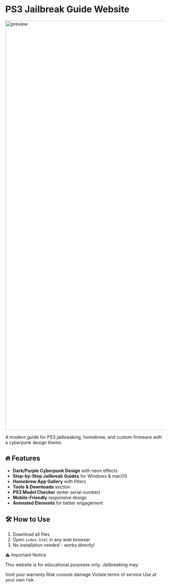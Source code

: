 # PS3 Jailbreak Guide Website

<img width="1293" alt="preview" src="https://github.com/user-attachments/assets/b0a56fd3-12f8-4c84-b343-624858393e51" />



A modern guide for PS3 jailbreaking, homebrew, and custom firmware with a cyberpunk design theme.

## 🔥 Features

- **Dark/Purple Cyberpunk Design** with neon effects
- **Step-by-Step Jailbreak Guides** for Windows & macOS
- **Homebrew App Gallery** with filters
- **Tools & Downloads** section
- **PS3 Model Checker** (enter serial number)
- **Mobile-Friendly** responsive design
- **Animated Elements** for better engagement

## 🛠️ How to Use

1. Download all files
2. Open `index.html` in any web browser
3. No installation needed - works directly!




⚠️ Important Notice

This website is for educational purposes only.
Jailbreaking may:

Void your warranty
Risk console damage
Violate terms of service
Use at your own risk.
